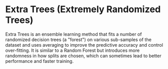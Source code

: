 # Extra Trees (Extremely Randomized Trees)

Extra Trees is an ensemble learning method that fits a number of randomized decision trees (a "forest") on various sub-samples of the dataset and uses averaging to improve the predictive accuracy and control over-fitting. It is similar to a Random Forest but introduces more randomness in how splits are chosen, which can sometimes lead to better performance and faster training. 